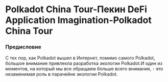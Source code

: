 # Polkadot China Tour-Пекин DeFi Application Imagination-Polkadot China Tour

### Предисловие

С тех пор, как Polkadot вышел в Интернет, помимо самого Polkadot, большое внимание привлекла разработка экологии Polkadot.И один из моментов, на который мы все обращаем больше всего внимания, - это незаменимая роль в парачейне экологии Polkadot.